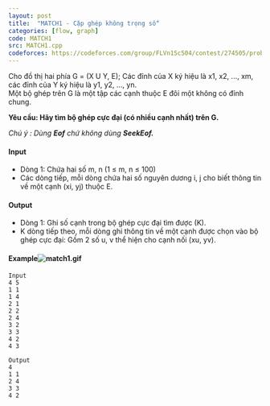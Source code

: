 ```yaml
---
layout: post
title:  "MATCH1 - Cặp ghép không trọng số"
categories: [flow, graph]
code: MATCH1
src: MATCH1.cpp
codeforces: https://codeforces.com/group/FLVn1Sc504/contest/274505/problem/C
---
```




  


Cho đồ thị hai phía G = (X U Y, E); Các đỉnh của X ký hiệu là x1, x2, ..., xm, các đỉnh của Y ký hiệu là y1, y2, ..., yn.  
Một bộ ghép trên G là một tập các cạnh thuộc E đôi một không có đỉnh chung.  
  
**Yêu cầu: Hãy tìm bộ ghép cực đại (có nhiều cạnh nhất) trên G.**  
  
_Chú ý : Dùng **Eof** chứ không dùng **SeekEof.**_

#### Input

+ Dòng 1: Chứa hai số m, n (1 ≤ m, n ≤ 100)  
+ Các dòng tiếp, mỗi dòng chứa hai số nguyên dương i, j cho biết thông tin về một cạnh (xi, yj) thuộc E.

#### Output

+ Dòng 1: Ghi số cạnh trong bộ ghép cực đại tìm được (K).  
+ K dòng tiếp theo, mỗi dòng ghi thông tin về một cạnh được chọn vào bộ ghép cực đại: Gồm 2 số u, v thể hiện cho cạnh nối (xu, yv).

#### Example![match1.gif](http://www.spoj.com/CSP/content/match1.gif)

```
Input
4 5
1 1
1 4
2 1
2 2
2 4
3 2
3 3
4 2
4 3

Output
4
1 1
2 4
3 3
4 2


```

<!--more-->

